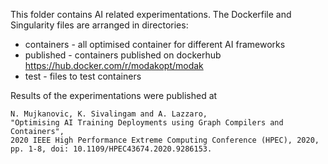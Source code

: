 This folder contains AI related experimentations.
The Dockerfile and Singularity files are arranged in directories:
* containers - all optimised container for different AI frameworks
* published - containers published on dockerhub https://hub.docker.com/r/modakopt/modak
* test - files to test containers

Results of the experimentations were published at
```
N. Mujkanovic, K. Sivalingam and A. Lazzaro, 
"Optimising AI Training Deployments using Graph Compilers and Containers", 
2020 IEEE High Performance Extreme Computing Conference (HPEC), 2020, 
pp. 1-8, doi: 10.1109/HPEC43674.2020.9286153.
```
